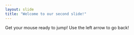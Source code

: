 ```yaml
---
layout: slide
title: "Welcome to our second slide!"
---
```

Get your mouse ready to jump!
Use the left arrow to go back!
